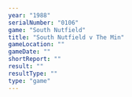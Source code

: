 ```yaml
---
year: "1988"
serialNumber: "0106" 
game: "South Nutfield"
title: "South Nutfield v The Min"
gameLocation: ""
gameDate: ""
shortReport: ""
result: ""
resultType: ""
type: "game"
---
```

